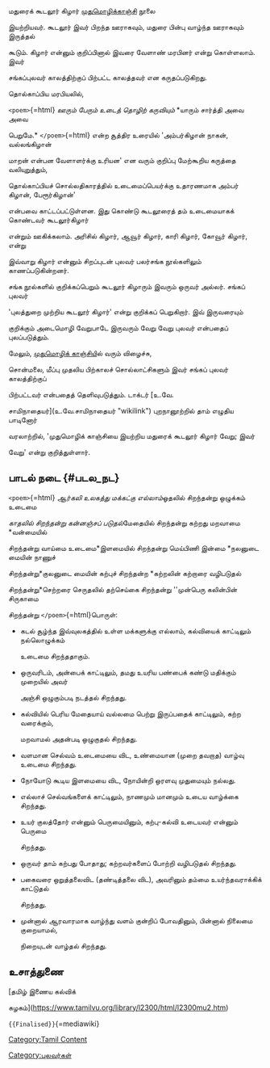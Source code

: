 மதுரைக் கூடலூர் கிழார் [முதுமொழிக்காஞ்சி](முதுமொழிக்காஞ்சி "wikilink") நூலை
இயற்றியவர். கூடலூர் இவர் பிறந்த ஊராகவும், மதுரை பின்பு வாழ்ந்த ஊராகவும் இருத்தல்
கூடும். கிழார் என்னும் குறிப்பினால் இவரை வேளாண் மரபினர் என்று கொள்ளலாம். இவர்
சங்கப்புலவர் காலத்திற்குப் பிற்பட்ட காலத்தவர் என கருதப்படுகிறது.

தொல்காப்பிய மரபியலில்,

`<poem>`{=html} *ஊரும் பேரும் உடைத் தொழிற் கருவியும்* *யாரும் சார்த்தி அவை அவை
பெறுமே.* `</poem>`{=html} என்ற சூத்திர உரையில் \'அம்பர்கிழான் நாகன், வல்லங்கிழான்
மாறன் என்பன வேளாளர்க்கு உரியன\' என வரும் குறிப்பு மேற்கூறிய கருத்தை வலியுறுத்தும்,
தொல்காப்பியச் சொல்லதிகாரத்தில் உடைமைப்பெயர்க்கு உதாரணமாக அம்பர் கிழான், பேரூர்கிழான்\'
என்பவை காட்டப்பட்டுள்ளன. இது கொண்டு கூடலூரைத் தம் உடைமையாகக் கொண்டவர் கூடலூர்கிழார்
என்றும் ஊகிக்கலாம். அரிசில் கிழார், ஆவூர் கிழார், காரி கிழார், கோவூர் கிழார், என்று
இவ்வாறு கிழார் என்னும் சிறப்புடன் புலவர் பலர்சங்க நூல்களிலும் காணப்படுகின்றனர்.

சங்க நூல்களில் குறிக்கப்பெறும் கூடலூர் கிழாரும் இவரும் ஒருவர் அல்லர். சங்கப் புலவர்
\'புலத்துறை முற்றிய கூடலூர் கிழார்\' என்று குறிக்கப் பெறுகிறார். இவ் இருவரையும்
குறிக்கும் அடைமொழி வேறுபாடே இருவரும் வேறு வேறு புலவர் என்பதைப் புலப்படுத்தும்.
மேலும், [முதுமொழிக் காஞ்சிய](முதுமொழிக்காஞ்சி "wikilink")ில் வரும் விழைச்சு,
சொன்மலை, மீப்பு முதலிய பிற்காலச் சொல்லாட்சிகளும் இவர் சங்கப் புலவர் காலத்திற்குப்
பிற்பட்டவர் என்பதைத் தெளிவுபடுத்தும். டாக்டர் [உ.வே.
சாமிநாதையர்](உ.வே.சாமிநாதையர் "wikilink") புறநானூற்றில் தாம் எழுதிய பாடினோர்
வரலாற்றில், \'முதுமொழிக் காஞ்சியை இயற்றிய மதுரைக் கூடலூர் கிழார் வேறு; இவர்
வேறு\' என்று குறித்துள்ளார்.

## பாடல் நடை {#படல_நட}

`<poem>`{=html} *ஆர்கலி உலகத்து மக்கட்கு எல்லாம்*ஓதலில் சிறந்தன்று ஒழுக்கம் உடைமை
*காதலில் சிறந்தன்று கன்னஞ்சப் படுதல்*மேதையில் சிறந்தன்று கற்றது மறவாமை *வன்மையில்
சிறந்தன்று வாய்மை உடைமை*இளமையில் சிறந்தன்று மெய்பிணி இன்மை *நலனுடை மையின் நாணுச்
சிறந்தன்று*குலனுடை மையின் கற்புச் சிறந்தன்ற *கற்றலின் கற்றாரை வழிபடுதல்
சிறந்தன்று*செற்றரை செருதலில் தற்செய்கை சிறந்தன்று \'\'முன்பெரு கலின்பின் சிருகாமை
சிறந்தன்று `</poem>`{=html}பொருள்:

-   கடல் சூழ்ந்த இவ்வுலகத்தில் உள்ள மக்களுக்கு எல்லாம், கல்வியைக் காட்டிலும் நல்லொழுக்கம்
    உடைமை சிறந்ததாகும்.
-   ஒருவரிடம், அன்பைக் காட்டிலும், தமது உயரிய பண்பைக் கண்டு மதிக்கும் முறையில் அவர்
    அஞ்சி ஒழுகும்படி நடத்தல் சிறந்தது.
-   கல்வியில் பெரிய மேதையாய் வல்லமை பெற்று இருப்பதைக் காட்டிலும், கற்ற வரைக்கும்,
    மறவாமல் அதன்படி ஒழுகுதல் சிறந்தது.
-   வளமான செல்வம் உடைமையை விட, உண்மையான (முறை தவறாத) வாழ்வு உடைமை சிறந்தது.
-   நோயோடு கூடிய இளமையை விட, நோயின்றி ஒரளவு முதுமையும் நல்லது.
-   எல்லாச் செல்வங்களைக் காட்டிலும், நாணமும் மானமும் உடைய வாழ்க்கை சிறந்தது.
-   உயர் குலத்தோர் என்னும் பெருமையினும், கற்பு-கல்வி உடையவர் என்னும் பெருமை
    சிறந்தது.
-   ஒருவர் தாம் கற்பது போதாது; கற்றவர்களைப் போற்றி வழிபடுதல் சிறந்தது.
-   பகைவரை ஒறுத்தலைவிட (தண்டித்தலை விட), அவரினும் தம்மை உயர்ந்தவராக்கிக் காட்டுதல்
    சிறந்தது.
-   முன்னால் ஆரவாரமாக வாழ்ந்து வளம் குன்றிப் போவதினும், பின்னால் நிலைமை குறையாமல்,
    நிறையுடன் வாழ்தல் சிறந்தது.

## உசாத்துணை

[தமிழ் இணைய கல்விக்
கழகம்](https://www.tamilvu.org/library/l2300/html/l2300mu2.htm)
`{{Finalised}}`{=mediawiki}

[Category:Tamil Content](Category:Tamil_Content "wikilink")
[Category:புலவர்கள்](Category:புலவர்கள் "wikilink")
